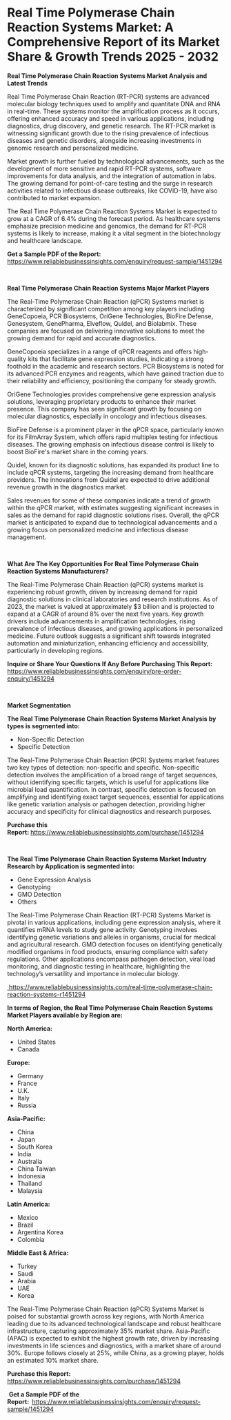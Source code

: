 <p><h1>Real Time Polymerase Chain Reaction Systems Market: A Comprehensive Report of its Market Share & Growth Trends 2025 - 2032</h1></p><p><strong>Real Time Polymerase Chain Reaction Systems Market Analysis and Latest Trends</strong></p>
<p><p>Real Time Polymerase Chain Reaction (RT-PCR) systems are advanced molecular biology techniques used to amplify and quantitate DNA and RNA in real-time. These systems monitor the amplification process as it occurs, offering enhanced accuracy and speed in various applications, including diagnostics, drug discovery, and genetic research. The RT-PCR market is witnessing significant growth due to the rising prevalence of infectious diseases and genetic disorders, alongside increasing investments in genomic research and personalized medicine.</p><p>Market growth is further fueled by technological advancements, such as the development of more sensitive and rapid RT-PCR systems, software improvements for data analysis, and the integration of automation in labs. The growing demand for point-of-care testing and the surge in research activities related to infectious disease outbreaks, like COVID-19, have also contributed to market expansion.</p><p>The Real Time Polymerase Chain Reaction Systems Market is expected to grow at a CAGR of 6.4% during the forecast period. As healthcare systems emphasize precision medicine and genomics, the demand for RT-PCR systems is likely to increase, making it a vital segment in the biotechnology and healthcare landscape.</p></p>
<p><strong>Get a Sample PDF of the Report:&nbsp;</strong> <a href="https://www.reliablebusinessinsights.com/enquiry/request-sample/1451294?utm_campaign=3109&utm_medium=2&utm_source=Github&utm_content=ia&utm_term=13042025&utm_id=real-time-polymerase-chain-reaction-systems">https://www.reliablebusinessinsights.com/enquiry/request-sample/1451294</a></p>
<p>&nbsp;</p>
<p><strong>Real Time Polymerase Chain Reaction Systems Major Market Players</strong></p>
<p><p>The Real-Time Polymerase Chain Reaction (qPCR) Systems market is characterized by significant competition among key players including GeneCopoeia, PCR Biosystems, OriGene Technologies, BioFire Defense, Genesystem, GenePharma, Elveflow, Quidel, and Biolabmix. These companies are focused on delivering innovative solutions to meet the growing demand for rapid and accurate diagnostics.</p><p>GeneCopoeia specializes in a range of qPCR reagents and offers high-quality kits that facilitate gene expression studies, indicating a strong foothold in the academic and research sectors. PCR Biosystems is noted for its advanced PCR enzymes and reagents, which have gained traction due to their reliability and efficiency, positioning the company for steady growth.</p><p>OriGene Technologies provides comprehensive gene expression analysis solutions, leveraging proprietary products to enhance their market presence. This company has seen significant growth by focusing on molecular diagnostics, especially in oncology and infectious diseases. </p><p>BioFire Defense is a prominent player in the qPCR space, particularly known for its FilmArray System, which offers rapid multiplex testing for infectious diseases. The growing emphasis on infectious disease control is likely to boost BioFire's market share in the coming years.</p><p>Quidel, known for its diagnostic solutions, has expanded its product line to include qPCR systems, targeting the increasing demand from healthcare providers. The innovations from Quidel are expected to drive additional revenue growth in the diagnostics market.</p><p>Sales revenues for some of these companies indicate a trend of growth within the qPCR market, with estimates suggesting significant increases in sales as the demand for rapid diagnostic solutions rises. Overall, the qPCR market is anticipated to expand due to technological advancements and a growing focus on personalized medicine and infectious disease management.</p></p>
<p>&nbsp;</p>
<p><strong>What Are The Key Opportunities For Real Time Polymerase Chain Reaction Systems Manufacturers?</strong></p>
<p><p>The Real-Time Polymerase Chain Reaction (qPCR) systems market is experiencing robust growth, driven by increasing demand for rapid diagnostic solutions in clinical laboratories and research institutions. As of 2023, the market is valued at approximately $3 billion and is projected to expand at a CAGR of around 8% over the next five years. Key growth drivers include advancements in amplification technologies, rising prevalence of infectious diseases, and growing applications in personalized medicine. Future outlook suggests a significant shift towards integrated automation and miniaturization, enhancing efficiency and accessibility, particularly in developing regions.</p></p>
<p><strong>Inquire or Share Your Questions If Any Before Purchasing This Report:</strong> <a href="https://www.reliablebusinessinsights.com/enquiry/pre-order-enquiry/1451294?utm_campaign=3109&utm_medium=2&utm_source=Github&utm_content=ia&utm_term=13042025&utm_id=real-time-polymerase-chain-reaction-systems">https://www.reliablebusinessinsights.com/enquiry/pre-order-enquiry/1451294</a></p>
<p>&nbsp;</p>
<p><strong>Market Segmentation</strong></p>
<p><strong>The Real Time Polymerase Chain Reaction Systems Market Analysis by types is segmented into:</strong></p>
<p><ul><li>Non-Specific Detection</li><li>Specific Detection</li></ul></p>
<p><p>The Real-Time Polymerase Chain Reaction (PCR) Systems market features two key types of detection: non-specific and specific. Non-specific detection involves the amplification of a broad range of target sequences, without identifying specific targets, which is useful for applications like microbial load quantification. In contrast, specific detection is focused on amplifying and identifying exact target sequences, essential for applications like genetic variation analysis or pathogen detection, providing higher accuracy and specificity for clinical diagnostics and research purposes.</p></p>
<p><strong>Purchase this Report:&nbsp;</strong><a href="https://www.reliablebusinessinsights.com/purchase/1451294?utm_campaign=3109&utm_medium=2&utm_source=Github&utm_content=ia&utm_term=13042025&utm_id=real-time-polymerase-chain-reaction-systems">https://www.reliablebusinessinsights.com/purchase/1451294</a></p>
<p>&nbsp;</p>
<p><strong>The Real Time Polymerase Chain Reaction Systems Market Industry Research by Application is segmented into:</strong></p>
<p><ul><li>Gene Expression Analysis</li><li>Genotyping</li><li>GMO Detection</li><li>Others</li></ul></p>
<p><p>The Real-Time Polymerase Chain Reaction (RT-PCR) Systems Market is pivotal in various applications, including gene expression analysis, where it quantifies mRNA levels to study gene activity. Genotyping involves identifying genetic variations and alleles in organisms, crucial for medical and agricultural research. GMO detection focuses on identifying genetically modified organisms in food products, ensuring compliance with safety regulations. Other applications encompass pathogen detection, viral load monitoring, and diagnostic testing in healthcare, highlighting the technology’s versatility and importance in molecular biology.</p></p>
<p><a href="https://www.reliablebusinessinsights.com/real-time-polymerase-chain-reaction-systems-r1451294?utm_campaign=3109&utm_medium=2&utm_source=Github&utm_content=ia&utm_term=13042025&utm_id=real-time-polymerase-chain-reaction-systems">&nbsp;https://www.reliablebusinessinsights.com/real-time-polymerase-chain-reaction-systems-r1451294</a></p>
<p><strong>In terms of Region, the Real Time Polymerase Chain Reaction Systems Market Players available by Region are:</strong></p>
<p>
    <p> <strong> North America: </strong>
        <ul>
            <li>United States</li>
            <li>Canada</li>
        </ul>
        </p> 
    <p> <strong> Europe: </strong>
        <ul>
            <li>Germany</li>
            <li>France</li>
            <li>U.K.</li>
            <li>Italy</li>
            <li>Russia</li>
        </ul>
        </p> 
    <p> <strong> Asia-Pacific: </strong>
        <ul>
            <li>China</li>
            <li>Japan</li>
            <li>South Korea</li>
            <li>India</li>
            <li>Australia</li>
            <li>China Taiwan</li>
            <li>Indonesia</li>
            <li>Thailand</li>
            <li>Malaysia</li>
        </ul>
        </p> 
    <p> <strong> Latin America: </strong>
        <ul>
            <li>Mexico</li>
            <li>Brazil</li>
            <li>Argentina Korea</li>
            <li>Colombia</li>
        </ul>
        </p> 
    <p> <strong> Middle East & Africa: </strong>
        <ul>
            <li>Turkey</li>
            <li>Saudi</li>
            <li>Arabia</li>
            <li>UAE</li>
            <li>Korea</li>
        </ul>
    </p>
    </p>
<p><p>The Real-Time Polymerase Chain Reaction (qPCR) Systems Market is poised for substantial growth across key regions, with North America leading due to its advanced technological landscape and robust healthcare infrastructure, capturing approximately 35% market share. Asia-Pacific (APAC) is expected to exhibit the highest growth rate, driven by increasing investments in life sciences and diagnostics, with a market share of around 30%. Europe follows closely at 25%, while China, as a growing player, holds an estimated 10% market share.</p></p>
<p><strong>Purchase this Report: </strong><a href="https://www.reliablebusinessinsights.com/purchase/1451294?utm_campaign=3109&utm_medium=2&utm_source=Github&utm_content=ia&utm_term=13042025&utm_id=real-time-polymerase-chain-reaction-systems">https://www.reliablebusinessinsights.com/purchase/1451294</a></p>
<p>&nbsp;<strong>Get a Sample PDF of the Report:&nbsp;&nbsp;</strong><a href="https://www.reliablebusinessinsights.com/enquiry/request-sample/1451294?utm_campaign=3109&utm_medium=2&utm_source=Github&utm_content=ia&utm_term=13042025&utm_id=real-time-polymerase-chain-reaction-systems">https://www.reliablebusinessinsights.com/enquiry/request-sample/1451294</a></p>
<p><strong></strong></p>
<p><p></p><p></p><p></p></p>